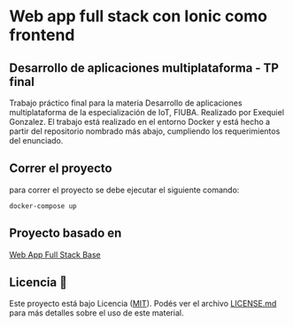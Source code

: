 Web app full stack con Ionic como frontend
==========================================
## Desarrollo de aplicaciones multiplataforma - TP final
Trabajo práctico final para la materia Desarrollo de aplicaciones multiplataforma de la especialización de IoT, FIUBA. Realizado por Exequiel Gonzalez.
El trabajo está realizado en el entorno Docker y está hecho a partir del repositorio nombrado más abajo, cumpliendo los requerimientos del enunciado.

## Correr el proyecto

para correr el proyecto se debe ejecutar el siguiente comando:

```
docker-compose up
```


## Proyecto basado en

[Web App Full Stack Base](https://github.com/PedroRosito/dam-docker)

## Licencia 📄

Este proyecto está bajo Licencia ([MIT](https://choosealicense.com/licenses/mit/)). Podés ver el archivo [LICENSE.md](LICENSE.md) para más detalles sobre el uso de este material.